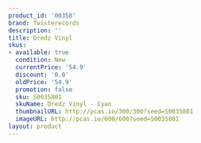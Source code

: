 ```yaml
---
product_id: '00358'
brand: Twisterecords
description: ''
title: Dredz Vinyl
skus:
- available: true
  condition: New
  currentPrice: '54.9'
  discount: '0.0'
  oldPrice: '54.9'
  promotion: false
  sku: S0035801
  skuName: Dredz Vinyl - Cyan
  thumbnailURL: http://pcas.io/300/300?seed=S0035801
  imageURL: http://pcas.io/600/600?seed=S0035801
layout: product
---
```


